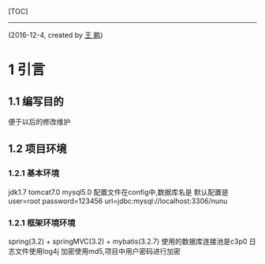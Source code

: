 [TOC]

---
(2016-12-4, created by [王 鹏](mailto:398269786@qq.com))
# 1 引言

## 1.1 编写目的

便于以后的修改维护

## 1.2 项目环境

### 1.2.1 基本环境
jdk1.7
tomcat7.0
mysql5.0
配置文件在config中,数据库名是
		默认配置是
			user=root
			password=123456
			url=jdbc\:mysql\://localhost\:3306/nunu

### 1.2.1 框架环境环境
spring(3.2) + springMVC(3.2) + mybatis(3.2.7)
使用的数据库连接池是c3p0
日志文件使用log4j
加密使用md5,项目中用户密码进行加密








